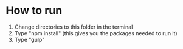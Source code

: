 # How to run

1. Change directories to this folder in the terminal
2. Type "npm install" (this gives you the packages needed to run it)
3. Type "gulp"